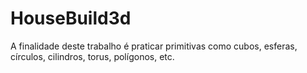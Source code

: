 # HouseBuild3d
A finalidade deste trabalho é praticar primitivas como cubos, esferas, círculos, cilindros, torus, polígonos, etc.
